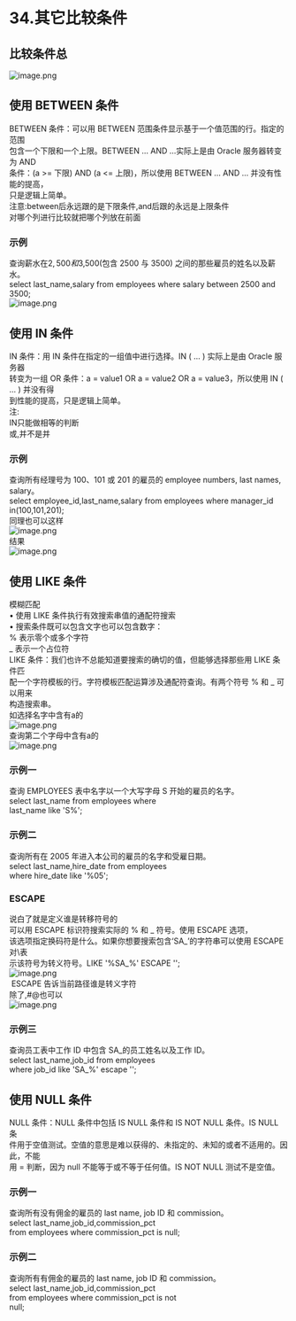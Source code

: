 # 34.其它比较条件

<a name="j9I0p"></a>
## 比较条件总
![image.png](https://cdn.nlark.com/yuque/0/2019/png/349894/1560999154836-0d95f286-9f29-4845-a462-2cd2901b4d99.png#align=left&display=inline&height=265&name=image.png&originHeight=530&originWidth=1053&size=236636&status=done&width=526.5)
<a name="BTmgK"></a>
## 使用 BETWEEN 条件
BETWEEN 条件：可以用 BETWEEN 范围条件显示基于一个值范围的行。指定的范围<br />包含一个下限和一个上限。BETWEEN … AND …实际上是由 Oracle 服务器转变为 AND<br />条件：(a >= 下限) AND (a <= 上限)，所以使用 BETWEEN … AND … 并没有性能的提高，<br />只是逻辑上简单。<br />注意:between后永远跟的是下限条件,and后跟的永远是上限条件<br />对哪个列进行比较就把哪个列放在前面
<a name="NN0ZZ"></a>
### 示例
查询薪水在$2,500 和$3,500(包含 2500 与 3500) 之间的那些雇员的姓名以及薪水。<br />select last_name,salary from employees where salary between 2500 and 3500;<br />![image.png](https://cdn.nlark.com/yuque/0/2019/png/349894/1560999356171-aa2b55ff-ec15-4c17-9a18-3acbdf1880ff.png#align=left&display=inline&height=327&name=image.png&originHeight=654&originWidth=1225&size=247037&status=done&width=612.5)

<a name="9TfPo"></a>
## 使用 IN 条件
IN 条件：用 IN 条件在指定的一组值中进行选择。IN ( ... ) 实际上是由 Oracle 服务器<br />转变为一组 OR 条件：a = value1 OR a = value2 OR a = value3，所以使用 IN ( ... ) 并没有得<br />到性能的提高，只是逻辑上简单。<br />注:<br />IN只能做相等的判断<br />或,并不是并
<a name="46iVj"></a>
### 示例
查询所有经理号为 100、101 或 201 的雇员的 employee numbers, last names, salary。<br />select employee_id,last_name,salary from employees where manager_id in(100,101,201);<br />同理也可以这样<br />![image.png](https://cdn.nlark.com/yuque/0/2019/png/349894/1560999482580-d85eb263-6b40-4aee-b5dc-783356e1dc41.png#align=left&display=inline&height=18&name=image.png&originHeight=35&originWidth=1215&size=48841&status=done&width=607.5)<br />结果<br />![image.png](https://cdn.nlark.com/yuque/0/2019/png/349894/1560999495751-0751d4ff-8ec0-40c0-8278-82dc9f54dd15.png#align=left&display=inline&height=312&name=image.png&originHeight=624&originWidth=749&size=257414&status=done&width=374.5)

<a name="ibfIk"></a>
## 使用 LIKE 条件
模糊匹配<br />• 使用 LIKE 条件执行有效搜索串值的通配符搜索<br />• 搜索条件既可以包含文字也可以包含数字：<br />% 表示零个或多个字符<br />_ 表示一个占位符<br />LIKE 条件：我们也许不总能知道要搜索的确切的值，但能够选择那些用 LIKE 条件匹<br />配一个字符模板的行。字符模板匹配运算涉及通配符查询。有两个符号 % 和 _ 可以用来<br />构造搜索串。<br />如选择名字中含有a的<br />![image.png](https://cdn.nlark.com/yuque/0/2019/png/349894/1560999590000-bf09cf7f-bd78-4489-afe9-5f9710ea4e24.png#align=left&display=inline&height=22&name=image.png&originHeight=43&originWidth=851&size=35935&status=done&width=425.5)<br />查询第二个字母中含有a的<br />![image.png](https://cdn.nlark.com/yuque/0/2019/png/349894/1560999640063-c31b38ea-095d-4bbd-9501-9596772c5fb2.png#align=left&display=inline&height=25&name=image.png&originHeight=49&originWidth=859&size=34338&status=done&width=429.5)
<a name="3yIlH"></a>
### 示例一
查询 EMPLOYEES 表中名字以一个大写字母 S 开始的雇员的名字。<br />select last_name from employees where<br />last_name like 'S%';
<a name="I4CfC"></a>
### 示例二
查询所有在 2005 年进入本公司的雇员的名字和受雇日期。<br />select last_name,hire_date from employees<br />where hire_date like '%05';
<a name="WBQCy"></a>
### ESCAPE
说白了就是定义谁是转移符号的<br />可以用 ESCAPE 标识符搜索实际的 % 和 _ 符号。使用 ESCAPE 选项，<br />该选项指定换码符是什么。如果你想要搜索包含‘SA_’的字符串可以使用 ESCAPE 对\表<br />示该符号为转义符号。LIKE '%SA_%' ESCAPE '';<br />![image.png](https://cdn.nlark.com/yuque/0/2019/png/349894/1560999879616-35b6922b-79ec-4091-a84f-c933b461d74a.png#align=left&display=inline&height=27&name=image.png&originHeight=53&originWidth=1105&size=41817&status=done&width=552.5)<br /> ESCAPE 告诉当前路径谁是转义字符<br />除了\,#@也可以<br />![image.png](https://cdn.nlark.com/yuque/0/2019/png/349894/1560999964244-a4c5d207-e454-497d-8417-b3b3a385370f.png#align=left&display=inline&height=20&name=image.png&originHeight=40&originWidth=1182&size=47355&status=done&width=591)
<a name="tGexg"></a>
### 示例三
查询员工表中工作 ID 中包含 SA_的员工姓名以及工作 ID。<br />select last_name,job_id from employees<br />where job_id like 'SA_%' escape '';

<a name="K1bCa"></a>
## 使用 NULL 条件
NULL 条件：NULL 条件中包括 IS NULL 条件和 IS NOT NULL 条件。IS NULL 条<br />件用于空值测试。空值的意思是难以获得的、未指定的、未知的或者不适用的。因此，不能<br />用 = 判断，因为 null 不能等于或不等于任何值。IS NOT NULL 测试不是空值。
<a name="s5jCQ"></a>
### 示例一
查询所有没有佣金的雇员的 last name, job ID 和 commission。<br />select last_name,job_id,commission_pct<br />from employees where commission_pct is null;
<a name="mP8Yb"></a>
### 示例二
查询所有有佣金的雇员的 last name, job ID 和 commission。<br />select last_name,job_id,commission_pct<br />from employees where commission_pct is not<br />null;
